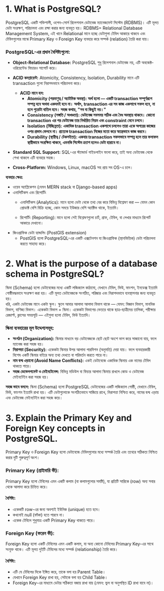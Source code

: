 # 1. What is PostgreSQL?
PostgreSQL  একটি শক্তিশালী, ওপেন-সোর্স রিলেশনাল ডেটাবেজ ম্যানেজমেন্ট সিস্টেম (RDBMS)। এটি মূলত ডেটা সংরক্ষণ, পরিচালনা এবং রক্ষা করার জন্য ব্যবহৃত হয়।
RDBMS= Relational Database Management System,
এই খানে Relational মানে হচ্ছে ডেটাগুলা টেবিল আকারে থাকবে এবং টেবিলগুলোর  মাঝে Primary Key ও Foreign Key ব্যবহার করে সম্পর্ক (relation) তৈরি করা যায়।

### **PostgreSQL-এর প্রধান বৈশিষ্ট্যগুলো:**
* **Object-Relational Database:** PostgreSQL শুধু রিলেশনাল ডেটাবেজ নয়, এটি অবজেক্ট-ওরিয়েন্টেড ফিচারও সাপোর্ট করে।  
 * **ACID কমপ্লায়েন্ট:** Atomicity, Consistency, Isolation, Durability মানে এটি transaction গুলো নিরাপদভাবে পরিচালনা করে।  

   * **ACID মানে হল:**    
     * **Atomicity (পরমাণুত্ব / অ্যাটমিক অবস্থা):
অর্থ হলো — একটি transaction সম্পূর্ণরূপে সম্পন্ন হবে অথবা একদমই হবে না। অর্থাৎ, transaction এর সব কাজ একসাথে সফল হবে, না হলে পুরোটা বাতিল হবে।
সহজ কথায়, "সব বা কিছুই নয়।"**  
     * **Consistency (সঙ্গতি / অখণ্ডতা):
ডেটাবেজ সবসময় সঠিক এবং বৈধ অবস্থায় থাকবে। কোনো transaction এর পর ডেটাবেজ তার নির্ধারিত নিয়ম এবং constraint মেনে চলবে।**  
     * **Isolation (বিচ্ছিন্নতা):
একাধিক transaction একসাথে চললেও তারা একে অপরের কাজের ওপর প্রভাব ফেলবে না। প্রত্যেক transaction নিজের মতো করে স্বতন্ত্রভাবে কাজ করবে।**  
     * **Durability (স্থায়ীত্ব / টেকসইতা):
একবার transaction সফলভাবে সম্পন্ন হলে তার ফলাফল স্থায়ীভাবে সংরক্ষিত থাকবে, এমনকি সিস্টেম ক্র্যাশ হলেও ডেটা হারাবে না।**  

* **Standard SQL Support:** SQL-এর স্ট্যান্ডার্ড গাইডলাইন ফলো করে, তাই অন্য ডেটাবেজ থেকে শেখা থাকলে এটি ব্যবহার সহজ।  
 * **Cross-Platform:** Windows, Linux, macOS সহ প্রায় সব OS-এ চলে।  

  **ব্যবহার ক্ষেত্র:**  
* ওয়েব অ্যাপ্লিকেশন (যেমন MERN stack বা Django-based apps)     
* এনালিটিকস এবং রিপোর্টিং  
   * এনালিটিকস (Analytics):
মানে হলো ডেটা থেকে তথ্য বের করে বিভিন্ন বিশ্লেষণ করা — যেমন কোন প্রোডাক্ট বেশি বিক্রি হচ্ছে, কোন সময়ে ইউজার বেশি অ্যাক্টিভ থাকে, ইত্যাদি।  

    * রিপোর্টিং (Reporting):
 মানে হলো সেই বিশ্লেষণগুলো চার্ট, গ্রাফ, টেবিল, বা লেখার মাধ্যমে রিপোর্ট আকারে দেখানো।
* জিওগ্রাফিক ডেটা হ্যান্ডলিং (PostGIS extension)  
   * PostGIS হলো PostgreSQL-এর একটি এক্সটেনশন যা জিওগ্রাফিক (স্থানভিত্তিক) ডেটা পরিচালনা করতে সাহায্য করে।   



# 2. What is the purpose of a database schema in PostgreSQL?
স্কিমা (Schema) হলো ডেটাবেজের মধ্যে একটি লজিক্যাল কাঠামো, যেখানে টেবিল, ভিউ, ফাংশন, ইনডেক্স ইত্যাদি গোষ্ঠীবদ্ধভাবে সংরক্ষণ করা হয়।
এটি মূলত ডেটাবেজকে সংগঠিত, পরিষ্কার এবং নিরাপদভাবে ব্যবস্থাপনার জন্য ব্যবহৃত হয়।  
 ধরি, একটা ডেটাবেজ মানে একটা স্কুল।
স্কুলে আবার আলাদা আলাদা বিভাগ থাকে — যেমন: বিজ্ঞান বিভাগ, মানবিক বিভাগ, বাণিজ্য বিভাগ।
একেকটা বিভাগ = স্কিমা।
একেকটা বিভাগের ভেতরে থাকে ছাত্র-ছাত্রীদের তালিকা, পরীক্ষার রেজাল্ট, ক্লাসের সময়সূচি — এইগুলা হলো টেবিল, ভিউ ইত্যাদি।

### স্কিমা ব্যবহারের মূল উদ্দেশ্যসমূহ:
* **সংগঠন (Organization):** স্কিমার মাধ্যমে বড় ডেটাবেজকে ছোট ছোট অংশে ভাগ করে সাজানো যায়, ফলে ম্যানেজ করা সহজ হয়।
* **নিরাপত্তা (Security):** একেকটা স্কিমার উপর আলাদা পারমিশন (অনুমতি) দেয়া যায়। ফলে ব্যবহারকারী বিশেষ একটি স্কিমার বাইরে অন্য তথ্য দেখতে বা পরিবর্তন করতে পারে না।
* **নাম দ্বন্দ্ব এড়ানো (Avoid Name Conflicts):** একই ডেটাবেজে একাধিক স্কিমায় এক নামের টেবিল থাকতে পারে।
* **সহজ ডেভেলপমেন্ট ও মেইনটেনেন্স:** বিভিন্ন মডিউল বা ফিচার আলাদা স্কিমায় রাখলে কোড ও ডেটাবেজ মেইনটেইন করা সহজ হয়। 

**সহজ ভাবে বললে:** স্কিমা (Schema) হলো PostgreSQL ডেটাবেজের একটি লজিক্যাল গোষ্ঠী, যেখানে টেবিল, ভিউ, ফাংশন ইত্যাদি রাখা হয়। এটি ডেটাগুলোকে সংগঠিতভাবে সাজিয়ে রাখে, নিরাপত্তা নিশ্চিত করে, নামের দ্বন্দ্ব এড়ায় এবং ডেটাবেজ মেইনটেইন করা সহজ করে।       

# 3. Explain the Primary Key and Foreign Key concepts in PostgreSQL.
Primary Key ও Foreign Key হলো ডেটাবেজে টেবিলগুলোর মধ্যে সম্পর্ক তৈরি এবং তথ্যের সঠিকতা নিশ্চিত করার দুটি গুরুত্বপূর্ণ অংশ।

### Primary Key (প্রাইমারি কী):
Primary Key হলো টেবিলের এমন একটি কলাম (বা কলামগুলোর সমষ্টি), যা প্রতিটি সারিকে (row) অন্য সবার থেকে আলাদা করে চিহ্নিত করে।
####  বৈশিষ্ট্য:
* একেকটি row-এর জন্য অবশ্যই ইউনিক (unique) হতে হবে।
* কখনোই null (ফাঁকা) হতে পারবে না।
* একেক টেবিলে শুধুমাত্র একটি Primary Key থাকতে পারে।

### Foreign Key (ফরেন কী):
Foreign Key হলো একটি টেবিলের এমন একটি কলাম, যা অন্য কোনো টেবিলের Primary Key-এর সাথে সংযুক্ত থাকে।
এটি মূলত দুইটি টেবিলের মধ্যে সম্পর্ক (relationship) তৈরি করে।
####  বৈশিষ্ট্য:
* এটি যে টেবিলের দিকে ইঙ্গিত করে, তাকে বলা হয় Parent Table।
* যেখানে Foreign Key রাখা হয়, সেটাকে বলা হয় Child Table।
* Foreign Key-এর মাধ্যমে ডেটার সঠিকতা বজায় রাখা যায় (যেমন: ভুল বা অনুপস্থিত ID রাখা যাবে না)।
